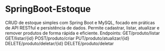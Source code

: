 # SpringBoot-Estoque
CRUD de estoque simples com Spring Boot e MySQL, focado em práticas de API RESTful e persistência de dados. Permite cadastrar, listar, atualizar e remover produtos de forma rápida e eficiente. 
Endpoints:
GET/produto/listar 
GET/listar/{id}
POST/produto/criar
PUT/produto/atualizar/{id}
DELETE/produto/deletar/{id}
DELETE/produto/deletar
